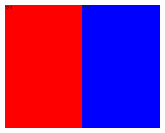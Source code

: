 <div style="width: 100%;">
<div style="width: 50%; float: left; background-color: red; height: 400px">123</div>
<div style="width: 50%; float: right; background-color: blue; height: 400px">123</div>
</div>
